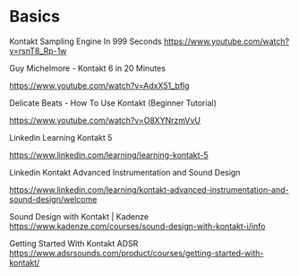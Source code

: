 # Basics

Kontakt Sampling Engine In 999 Seconds
https://www.youtube.com/watch?v=rsnT8_Rp-1w

Guy Michelmore - Kontakt 6 in 20 Minutes

https://www.youtube.com/watch?v=AdxX51_bflg

Delicate Beats - How To Use Kontakt (Beginner Tutorial)

https://www.youtube.com/watch?v=O8XYNrzmVvU

Linkedin Learning Kontakt 5

https://www.linkedin.com/learning/learning-kontakt-5

Linkedin Kontakt Advanced Instrumentation and Sound Design

https://www.linkedin.com/learning/kontakt-advanced-instrumentation-and-sound-design/welcome

Sound Design with Kontakt | Kadenze
https://www.kadenze.com/courses/sound-design-with-kontakt-i/info

Getting Started With Kontakt ADSR
https://www.adsrsounds.com/product/courses/getting-started-with-kontakt/
